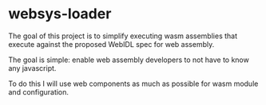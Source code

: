 # websys-loader
The goal of this project is to simplify executing wasm assemblies that execute against the proposed WebIDL spec for web assembly.

The goal is simple: enable web assembly developers to not have to know any javascript.

To do this I will use web components as much as possible for wasm module and configuration.
